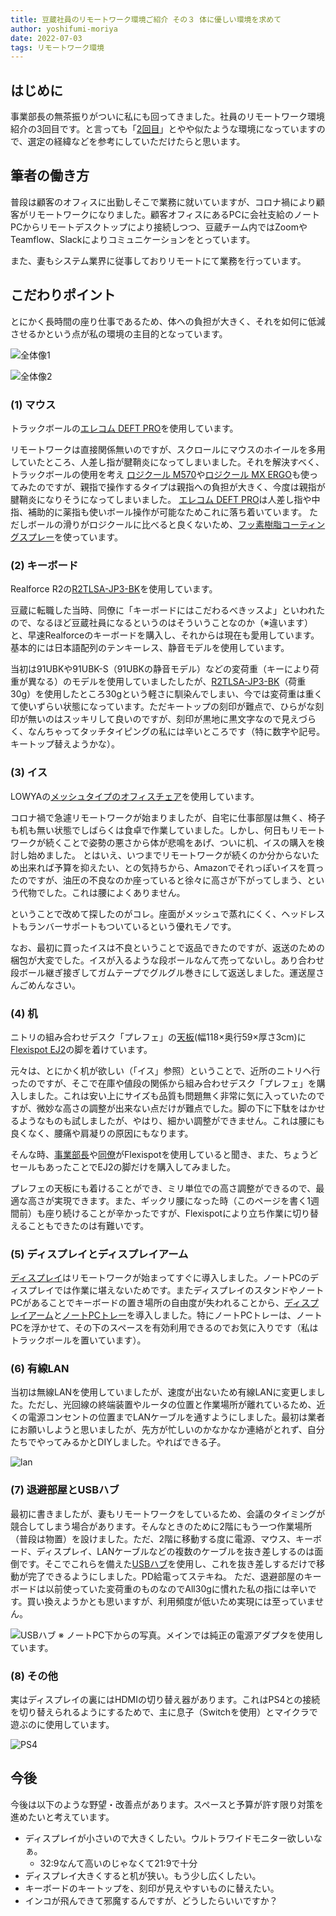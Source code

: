 ```yaml
---
title: 豆蔵社員のリモートワーク環境ご紹介 その３ 体に優しい環境を求めて
author: yoshifumi-moriya
date: 2022-07-03
tags: リモートワーク環境
---
```


## はじめに

事業部長の無茶振りがついに私にも回ってきました。社員のリモートワーク環境紹介の3回目です。と言っても「[2回目](/blogs/2022/07/01/remote-env002/)」とやや似たような環境になっていますので、選定の経緯などを参考にしていただけたらと思います。

## 筆者の働き方

普段は顧客のオフィスに出勤しそこで業務に就いていますが、コロナ禍により顧客がリモートワークになりました。顧客オフィスにあるPCに会社支給のノートPCからリモートデスクトップにより接続しつつ、豆蔵チーム内ではZoomやTeamflow、Slackによりコミュニケーションをとっています。

また、妻もシステム業界に従事しておりリモートにて業務を行っています。

## こだわりポイント

とにかく長時間の座り仕事であるため、体への負担が大きく、それを如何に低減させるかという点が私の環境の主目的となっています。

![全体像1](/img/blogs/2022/0703_remote-env003-1.webp)

![全体像2](/img/blogs/2022/0703_remote-env003-2.webp)

### (1) マウス

トラックボールの[エレコム DEFT PRO](https://www.amazon.co.jp/dp/B07CG1R3JT)を使用しています。

リモートワークは直接関係無いのですが、スクロールにマウスのホイールを多用していたところ、人差し指が腱鞘炎になってしまいました。それを解決すべく、トラックボールの使用を考え
[ロジクール M570](https://www.amazon.co.jp/dp/B07DC88C26)や[ロジクール MX ERGO](https://www.amazon.co.jp/dp/B074Z71C2M)も使ってみたのですが、親指で操作するタイプは親指への負担が大きく、今度は親指が腱鞘炎になりそうになってしまいました。
[エレコム DEFT PRO](https://www.amazon.co.jp/dp/B07CG1R3JT)は人差し指や中指、補助的に薬指も使いボール操作が可能なためこれに落ち着いています。
ただしボールの滑りがロジクールに比べると良くないため、[フッ素樹脂コーティングスプレー](https://www.amazon.co.jp/dp/B000AR70J2)を使っています。

### (2) キーボード

Realforce R2の[R2TLSA-JP3-BK](https://www.amazon.co.jp/dp/B07B3XWFZM)を使用しています。

豆蔵に転職した当時、同僚に「キーボードにはこだわるべきッスよ」といわれたので、なるほど豆蔵社員になるというのはそういうことなのか（※違います）と、早速Realforceのキーボードを購入し、それからは現在も愛用しています。基本的には日本語配列のテンキーレス、静音モデルを使用しています。

当初は91UBKや91UBK-S（91UBKの静音モデル）などの変荷重（キーにより荷重が異なる）のモデルを使用していましたしたが、[R2TLSA-JP3-BK](https://www.amazon.co.jp/dp/B07B3XWFZM)（荷重30g）を使用したところ30gという軽さに馴染んでしまい、今では変荷重は重くて使いずらい状態になっています。ただキートップの刻印が難点で、ひらがな刻印が無いのはスッキリして良いのですが、刻印が黒地に黒文字なので見えづらく、なんちゃってタッチタイピングの私には辛いところです（特に数字や記号。キートップ替えようかな）。

### (3) イス

LOWYAの[メッシュタイプのオフィスチェア](https://www.low-ya.com/goods/F102_G1032)を使用しています。

コロナ禍で急遽リモートワークが始まりましたが、自宅に仕事部屋は無く、椅子も机も無い状態でしばらくは食卓で作業していました。しかし、何日もリモートワークが続くことで姿勢の悪さから体が悲鳴をあげ、ついに机、イスの購入を検討し始めました。
とはいえ、いつまでリモートワークが続くのか分からないため出来れば予算を抑えたい、との気持ちから、Amazonでそれっぽいイスを買ったのですが、油圧の不良なのか座っていると徐々に高さが下がってしまう、という代物でした。これは腰によくありません。

ということで改めて探したのがコレ。座面がメッシュで蒸れにくく、ヘッドレストもランバーサポートもついているという優れモノです。

なお、最初に買ったイスは不良ということで返品できたのですが、返送のための梱包が大変でした。イスが入るような段ボールなんて売ってないし。あり合わせ段ボール継ぎ接ぎしてガムテープでグルグル巻きにして返送しました。運送屋さんごめんなさい。

### (4) 机

ニトリの組み合わせデスク「プレフェ」の[天板](https://www.nitori-net.jp/ec/product/6240102s/)(幅118×奥行59×厚さ3cm)に[Flexispot EJ2](https://flexispot.jp/standing-desk/ej2-set.html)の脚を着けています。

元々は、とにかく机が欲しい（「イス」参照）ということで、近所のニトリへ行ったのですが、そこで在庫や値段の関係から組み合わせデスク「プレフェ」を購入しました。これは安い上にサイズも品質も問題無く非常に気に入っていたのですが、微妙な高さの調整が出来ない点だけが難点でした。脚の下に下駄をはかせるようなものも試しましたが、やはり、細かい調整ができません。これは腰にも良くなく、腰痛や肩凝りの原因にもなります。

そんな時、[事業部長](/blogs/2022/06/30/remote-env001/)や[同僚](/blogs/2022/07/01/remote-env002/)がFlexispotを使用していると聞き、また、ちょうどセールもあったことでEJ2の脚だけを購入してみました。

プレフェの天板にも着けることができ、ミリ単位での高さ調整ができるので、最適な高さが実現できます。また、ギックリ腰になった時（このページを書く1週間前）も座り続けることが辛かったですが、Flexispotにより立ち作業に切り替えることもできたのは有難いです。

### (5) ディスプレイとディスプレイアーム

[ディスプレイ](https://www.amazon.co.jp/dp/B00F4IEUKY)はリモートワークが始まってすぐに導入しました。ノートPCのディスプレイでは作業に堪えないためです。またディスプレイのスタンドやノートPCがあることでキーボードの置き場所の自由度が失われることから、[ディスプレイアーム](https://www.amazon.co.jp/dp/B07W3KK949)と[ノートPCトレー](https://www.amazon.co.jp/dp/B07W3KK949)を導入しました。特にノートPCトレーは、ノートPCを浮かせて、その下のスペースを有効利用できるのでお気に入りです（私はトラックボールを置いています）。

### (6) 有線LAN

当初は無線LANを使用していましたが、速度が出ないため有線LANに変更しました。ただし、光回線の終端装置やルータの位置と作業場所が離れているため、近くの電源コンセントの位置までLANケーブルを通すようにしました。最初は業者にお願いしようと思いましたが、先方が忙しいのかなかなか連絡がとれず、自分たちでやってみるかとDIYしました。やればできる子。

![lan](/img/blogs/2022/0703_remote-env003-lan.webp)

### (7) 退避部屋とUSBハブ

最初に書きましたが、妻もリモートワークをしているため、会議のタイミングが競合してしまう場合があります。そんなときのために2階にもう一つ作業場所（普段は物置）を設けました。ただ、2階に移動する度に電源、マウス、キーボード、ディスプレイ、LANケーブルなどの複数のケーブルを抜き差しするのは面倒です。そこでこれらを備えた[USBハブ](https://www.amazon.co.jp/dp/B094XY963C)を使用し、これを抜き差しするだけで移動が完了できるようにしました。PD給電ってステキね。
ただ、退避部屋のキーボードは以前使っていた変荷重のものなのでAll30gに慣れた私の指には辛いです。買い換えようかとも思いますが、利用頻度が低いため実現には至っていません。

![USBハブ](/img/blogs/2022/0703_remote-env003-hub.webp)
※ ノートPC下からの写真。メインでは純正の電源アダプタを使用しています。

### (8) その他

実はディスプレイの裏にはHDMIの切り替え器があります。これはPS4との接続を切り替えられるようにするためで、主に息子（Switchを使用）とマイクラで遊ぶのに使用しています。

![PS4](/img/blogs/2022/0703_remote-env003-ps4.webp)

## 今後

今後は以下のような野望・改善点があります。スペースと予算が許す限り対策を進めたいと考えています。
* ディスプレイが小さいので大きくしたい。ウルトラワイドモニター欲しいなぁ。
  * 32:9なんて高いのじゃなくて21:9で十分
* ディスプレイ大きくすると机が狭い。もう少し広くしたい。
* キーボードのキートップを、刻印が見えやすいものに替えたい。
* インコが飛んできて邪魔するんですが、どうしたらいいですか？